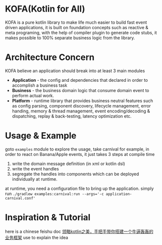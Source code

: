 # KOFA(Kotlin for All)
KOFA is a pure kotlin library to make life much easier to build fast event driven applications, 
it is built on foundation concepts such as reactive & meta programing, with the help of compiler plugin to generate code stubs, 
it makes possible to 100% separate business logic from the library.

# Architecture Concern
KOFA believe an application should break into at least 3 main modules 
- **Application** - the config and dependencies that declared in order to accomplish a business task
- **Business** - the business domain logic that consume domain event to perform actual work.
- **Platform** - runtime library that provides business neutral features such as config parsing, component discovery, lifecycle management, error handing, memory & thread management,
  event encoding/decoding & dispatching, replay & back-testing, latency optimization etc.

# Usage & Example
goto `examples` module to explore the usage, take carnival for example, in order to react on Banana/Apple events, it just takes 3 steps at compile time
1. write the domain message definition (in xml or kotlin dsl)
2. write the event handles
3. segregate the handles into components which can be deployed individually at runtime.

at runtime, you need a configuration file to bring up the application.
simply run `./gradlew examples:carnival:run --args='-c application-carnival.conf'`


# Inspiration & Tutorial
here is a chinese feishu doc [领略kotlin之美，手把手带你搭建一个牛逼轰轰的业务框架](https://pv2sgxx0xup.feishu.cn/docx/LqLgdaNoeoNkhexMMjkcgJX1n4g?from=from_copylink) use to explain the idea